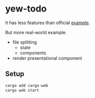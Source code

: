 # yew-todo

It has less features than official [example](https://github.com/yewstack/yew/tree/master/examples/todomvc).

But more real-world example.

- file splitting
  - state
  - components
- render presentational component

## Setup

```sh
cargo add cargo-web
cargo web start
```
